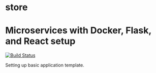 # store
# Microservices with Docker, Flask, and React setup

[![Build Status](https://travis-ci.org/quantumdataninjas/store.svg?branch=master)](https://travis-ci.org/quantumdataninjas/store)

Setting up basic application template.
